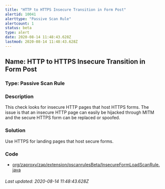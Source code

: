 ```yaml
---
title: "HTTP to HTTPS Insecure Transition in Form Post"
alertid: 10041
alerttype: "Passive Scan Rule"
alertcount: 1
status: beta
type: alert
date: 2020-08-14 11:48:43.628Z
lastmod: 2020-08-14 11:48:43.628Z
---
```

## Name: HTTP to HTTPS Insecure Transition in Form Post

### Type: Passive Scan Rule


### Description

This check looks for insecure HTTP pages that host HTTPS forms. The issue is that an insecure HTTP page can easily be hijacked through MITM and the secure HTTPS form can be replaced or spoofed.

### Solution

Use HTTPS for landing pages that host secure forms.

### Code

 * [org/zaproxy/zap/extension/pscanrulesBeta/InsecureFormLoadScanRule.java](https://github.com/zaproxy/zap-extensions/blob/master/addOns/pscanrulesBeta/src/main/java/org/zaproxy/zap/extension/pscanrulesBeta/InsecureFormLoadScanRule.java)

###### Last updated: 2020-08-14 11:48:43.628Z
